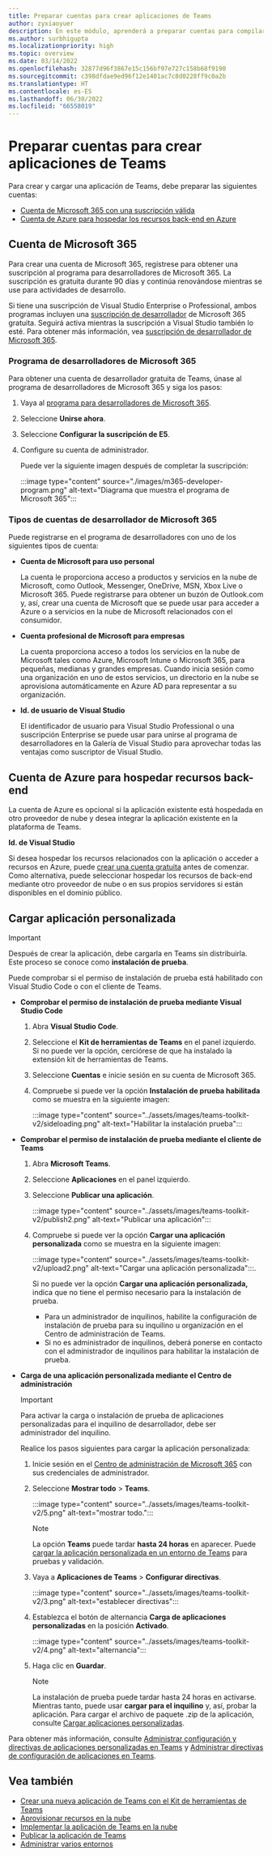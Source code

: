 ```yaml
---
title: Preparar cuentas para crear aplicaciones de Teams
author: zyxiaoyuer
description: En este módulo, aprenderá a preparar cuentas para compilar aplicaciones Teams con cuenta y programa de desarrolladores de Microsoft 365. Cuenta de Azure para hospedar recursos back-end
ms.author: surbhigupta
ms.localizationpriority: high
ms.topic: overview
ms.date: 03/14/2022
ms.openlocfilehash: 32877d96f3867e15c156bf97e727c158b68f9190
ms.sourcegitcommit: c398dfdae9ed96f12e1401ac7c8d0228ff9c0a2b
ms.translationtype: HT
ms.contentlocale: es-ES
ms.lasthandoff: 06/30/2022
ms.locfileid: "66558019"
---
```

# <a name="prepare-accounts-to-build-teams-apps"></a>Preparar cuentas para crear aplicaciones de Teams

Para crear y cargar una aplicación de Teams, debe preparar las siguientes cuentas:

* [Cuenta de Microsoft 365 con una suscripción válida](accounts.md#microsoft-365-account)
* [Cuenta de Azure para hospedar los recursos back-end en Azure](accounts.md#azure-account-to-host-backend-resources)

## <a name="microsoft-365-account"></a>Cuenta de Microsoft 365

Para crear una cuenta de Microsoft 365, regístrese para obtener una suscripción al programa para desarrolladores de Microsoft 365. La suscripción es gratuita durante 90 días y continúa renovándose mientras se use para actividades de desarrollo.

Si tiene una suscripción de Visual Studio Enterprise o Professional, ambos programas incluyen una [suscripción de desarrollador](https://aka.ms/MyVisualStudioBenefits) de Microsoft 365 gratuita. Seguirá activa mientras la suscripción a Visual Studio también lo esté. Para obtener más información, vea [suscripción de desarrollador de Microsoft 365](https://developer.microsoft.com/microsoft-365/dev-program).

### <a name="microsoft-365-developer-program"></a>Programa de desarrolladores de Microsoft 365

Para obtener una cuenta de desarrollador gratuita de Teams, únase al programa de desarrolladores de Microsoft 365 y siga los pasos:

1. Vaya al [programa para desarrolladores de Microsoft 365](https://developer.microsoft.com/microsoft-365/dev-program).
2. Seleccione **Unirse ahora**.
3. Seleccione **Configurar la suscripción de E5**.
4. Configure su cuenta de administrador.

   Puede ver la siguiente imagen después de completar la suscripción:

    :::image type="content" source="./images/m365-developer-program.png" alt-text="Diagrama que muestra el programa de Microsoft 365":::

### <a name="microsoft-365-developer-account-types"></a>Tipos de cuentas de desarrollador de Microsoft 365

Puede registrarse en el programa de desarrolladores con uno de los siguientes tipos de cuenta:

* **Cuenta de Microsoft para uso personal**

    La cuenta le proporciona acceso a productos y servicios en la nube de Microsoft, como Outlook, Messenger, OneDrive, MSN, Xbox Live o Microsoft 365. Puede registrarse para obtener un buzón de Outlook.com y, así, crear una cuenta de Microsoft que se puede usar para acceder a Azure o a servicios en la nube de Microsoft relacionados con el consumidor.

* **Cuenta profesional de Microsoft para empresas**

     La cuenta proporciona acceso a todos los servicios en la nube de Microsoft tales como Azure, Microsoft Intune o Microsoft 365, para pequeñas, medianas y grandes empresas. Cuando inicia sesión como una organización en uno de estos servicios, un directorio en la nube se aprovisiona automáticamente en Azure AD para representar a su organización.

* **Id. de usuario de Visual Studio**

    El identificador de usuario para Visual Studio Professional o una suscripción Enterprise se puede usar para unirse al programa de desarrolladores en la Galería de Visual Studio para aprovechar todas las ventajas como suscriptor de Visual Studio.

## <a name="azure-account-to-host-backend-resources"></a>Cuenta de Azure para hospedar recursos back-end

La cuenta de Azure es opcional si la aplicación existente está hospedada en otro proveedor de nube y desea integrar la aplicación existente en la plataforma de Teams.

**Id. de Visual Studio**

Si desea hospedar los recursos relacionados con la aplicación o acceder a recursos en Azure, puede [crear una cuenta gratuita](https://azure.microsoft.com/free/) antes de comenzar. Como alternativa, puede seleccionar hospedar los recursos de back-end mediante otro proveedor de nube o en sus propios servidores si están disponibles en el dominio público.

## <a name="upload-custom-app"></a>Cargar aplicación personalizada

> [!IMPORTANT]
> Después de crear la aplicación, debe cargarla en Teams sin distribuirla. Este proceso se conoce como **instalación de prueba**.

   Puede comprobar si el permiso de instalación de prueba está habilitado con Visual Studio Code o con el cliente de Teams.

* **Comprobar el permiso de instalación de prueba mediante Visual Studio Code**

    1. Abra **Visual Studio Code**.
    2. Seleccione el **Kit de herramientas de Teams** en el panel izquierdo. Si no puede ver la opción, cerciórese de que ha instalado la extensión kit de herramientas de Teams.
    3. Seleccione **Cuentas** e inicie sesión en su cuenta de Microsoft 365.
    4. Compruebe si puede ver la opción **Instalación de prueba habilitada** como se muestra en la siguiente imagen:

       :::image type="content" source="../assets/images/teams-toolkit-v2/sideloading.png" alt-text="Habilitar la instalación prueba":::

* **Comprobar el permiso de instalación de prueba mediante el cliente de Teams**

    1. Abra **Microsoft Teams**.
    2. Seleccione **Aplicaciones** en el panel izquierdo.
    3. Seleccione **Publicar una aplicación**.

       :::image type="content" source="../assets/images/teams-toolkit-v2/publish2.png" alt-text="Publicar una aplicación":::

    4. Compruebe si puede ver la opción **Cargar una aplicación personalizada** como se muestra en la siguiente imagen:

       :::image type="content" source="../assets/images/teams-toolkit-v2/upload2.png" alt-text="Cargar una aplicación personalizada":::.

        Si no puede ver la opción **Cargar una aplicación personalizada,** indica que no tiene el permiso necesario para la instalación de prueba.

        * Para un administrador de inquilinos, habilite la configuración de instalación de prueba para su inquilino u organización en el Centro de administración de Teams.
        * Si no es administrador de inquilinos, deberá ponerse en contacto con el administrador de inquilinos para habilitar la instalación de prueba.

* **Carga de una aplicación personalizada mediante el Centro de administración**

  > [!IMPORTANT]
  > Para activar la carga o instalación de prueba de aplicaciones personalizadas para el inquilino de desarrollador, debe ser administrador del inquilino.

  Realice los pasos siguientes para cargar la aplicación personalizada:

  1. Inicie sesión en el [Centro de administración de Microsoft 365](https://admin.microsoft.com/Adminportal/Home?source=applauncher#/homepage#/) con sus credenciales de administrador.

  2. Seleccione **Mostrar todo** >  **Teams**.

     :::image type="content" source="../assets/images/teams-toolkit-v2/5.png" alt-text="mostrar todo.":::

     > [!Note]
     > La opción **Teams** puede tardar **hasta 24 horas** en aparecer. Puede [cargar la aplicación personalizada en un entorno de Teams](/microsoftteams/upload-custom-apps) para pruebas y validación.

  3. Vaya a **Aplicaciones de Teams** > **Configurar directivas**.

     :::image type="content" source="../assets/images/teams-toolkit-v2/3.png" alt-text="establecer directivas":::

  4. Establezca el botón de alternancia **Carga de aplicaciones personalizadas** en la posición **Activado**.

     :::image type="content" source="../assets/images/teams-toolkit-v2/4.png" alt-text="alternancia":::

  5. Haga clic en **Guardar**.

     > [!Note]
     > La instalación de prueba puede tardar hasta 24 horas en activarse. Mientras tanto, puede usar **cargar para el inquilino** y, así, probar la aplicación. Para cargar el archivo de paquete .zip de la aplicación, consulte [Cargar aplicaciones personalizadas](/microsoftteams/teams-app-setup-policies).

Para obtener más información, consulte [Administrar configuración y directivas de aplicaciones personalizadas en Teams](/microsoftteams/teams-custom-app-policies-and-settings) y [Administrar directivas de configuración de aplicaciones en Teams](/microsoftteams/teams-app-setup-policies).

## <a name="see-also"></a>Vea también

* [Crear una nueva aplicación de Teams con el Kit de herramientas de Teams](create-new-project.md)
* [Aprovisionar recursos en la nube](provision.md)
* [Implementar la aplicación de Teams en la nube](deploy.md)
* [Publicar la aplicación de Teams](../concepts/deploy-and-publish/appsource/publish.md)
* [Administrar varios entornos](TeamsFx-multi-env.md)
